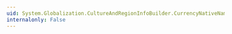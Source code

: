```yaml
---
uid: System.Globalization.CultureAndRegionInfoBuilder.CurrencyNativeName
internalonly: False
---
```

